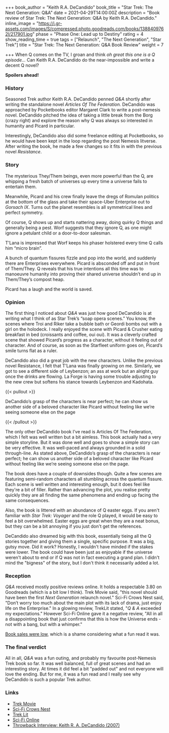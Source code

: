 +++
book_author = "Keith R.A. DeCandido"
book_title = "Star Trek: The Next Generation: Q&A"
date = 2021-04-29T14:00:00Z
description = "Book review of Star Trek: The Next Generation: Q&A by Keith R.A. DeCandido."
inline_image = "https://i.gr-assets.com/images/S/compressed.photo.goodreads.com/books/1388409762l/217901.jpg"
phase = "Phase One: Lead up to Destiny"
rating = 4
show_reading_time = true
tags = ["Relaunch", "The Next Generation", "Star Trek"]
title = "Star Trek: The Next Generation: Q&A Book Review"
weight = 7

+++
When Q comes on the TV, I groan and think _oh great this one is a Q episode..._ Can Keith R.A. DeCandido do the near-impossible and write a decent Q novel?

**Spoilers ahead!**

<!--more-->

### History

Seasoned Trek author Keith R.A. DeCandido penned _Q&A_ shortly after writing the standalone novel _Articles Of The Federation._ DeCandido was approached by Pocketbooks editor Margaret Clark to write a post-nemesis novel. DeCandido pitched the idea of taking a little break from the Borg (crazy right) and explore the reason why Q was always so interested in humanity and Picard in particular.

Interestingly, DeCandido also did some freelance editing at Pocketbooks, so he would have been kept in the loop regarding the post Nemesis litverse.  
After writing the book, he made a few changes so it fits in with the previous novel _Resistance_.

### Story

The mysterious They/Them beings, even more powerful than the Q, are whipping a fresh batch of universes up every time a universe fails to entertain them.

Meanwhile, Picard and his crew finally leave the dregs of Romulan politics at the bottom of the glass and take their space-Uber Enterprise out to _Gorsach IX_. Turns out the planet resembles is all symmetrical lines and perfect symmetry.

Of course, Q shows up and starts nattering away, doing quirky Q things and generally being a pest. Worf suggests that they ignore Q, as one might ignore a petulant child or a door-to-door salesman.

T’Lana is impressed that Worf keeps his phaser holstered every time Q calls him “micro brain”.

A bunch of quantum fissures fizzle and pop into the world, and suddenly there are Enterprises everywhere. Picard is absconded off and put in front of Them/They. Q reveals that his true intentions all this time was to manoeuvre humanity into proving their shared universe shouldn’t end up in Them/They’s compost heap.

Picard has a laugh and the world is saved.

### Opinion

The first thing I noticed about _Q&A_ was just how good DeCandido is at writing what I think of as Star Trek’s “soap opera scenes.” You know, the scenes where Troi and Riker take a bubble bath or Geordi bombs out with a girl on the holodeck. I really enjoyed the scene with Picard & Crusher eating breakfast in bed (croissants and coffee, oui oui). It was a cleverly crafted scene that showed Picard’s progress as a character, without it feeling out of character. And of course, as soon as the Starfleet uniform goes on, Picard’s smile turns flat as a ruler.

DeCandido also did a great job with the new characters. Unlike the previous novel Resistance, I felt that T’Lana was finally growing on me. Similarly, we got to see a different side of Leybenzon; an ass at work but an alright guy once the drinks are flowing. La Forge is having some trouble adjusting to the new crew but softens his stance towards Leybenzon and Kadohata.

{{< pullout >}}

DeCandido’s grasp of the characters is near perfect; he can show us another side of a beloved character like Picard without feeling like we’re seeing someone else on the page

{{< /pullout >}}

The only other DeCandido book I’ve read is Articles Of The Federation, which I felt was well written but a bit aimless. This book actually had a very simple storyline. But it was done well and goes to show a simple story can be very effective. It was well-paced and always grounded in a solid through-line. As stated above, DeCandido’s grasp of the characters is near perfect; he can show us another side of a beloved character like Picard without feeling like we’re seeing someone else on the page.

The book does have a couple of downsides though. Quite a few scenes are featuring semi-random characters all stumbling across the quantum fissure. Each scene is well written and interesting enough, but it does feel like they're a bit of filler. Rather than advancing the plot, you realise pretty quickly they are all finding the same phenomena and ending up facing the same consequences.

Also, the book is littered with an abundance of Q easter eggs. If you aren't familiar with _Star Trek: Voyager_ and the role Q played, it would be easy to feel a bit overwhelmed. Easter eggs are great when they are a neat bonus, but they can be a bit annoying if you just don't get the references.

DeCandido also dreamed big with this book, essentially tieing all the Q stories together and giving them a single, specific purpose. It was a big, gutsy move. Did it work? Honestly, I wouldn't have minded if the stakes were lower. The book could have been just as enjoyable if the universe weren't about to end or if Q was not in fact executing a grand plan. I didn't mind the "bigness" of the story, but I don't think it necessarily added a lot.

### Reception

_Q&A_ received mostly positive reviews online. It holds a respectable 3.80 on Goodreads (which is a bit low I think). Trek Movie said, "this novel should have been the first _Next Generation_ relaunch novel." Sci-Fi Crows Nest said, "Don’t worry too much about the main plot with its lack of drama, just enjoy life on the Enterprise." In a glowing review, TrekLit stated, "_Q & A_ exceeded my expectations." However Sci-Fi Online gave it a negative review, "All in all a disappointing book that just confirms that this is how the Universe ends - not with a bang, but with a whimper."

[Book sales were low](https://startrekbook.club/about/sales-data/), which is a shame considering what a fun read it was.

### The final verdict

All in all, _Q&A_ was a fun outing, and probably my favourite post-Nemesis Trek book so far. It was well balanced, full of great scenes and had an interesting story. At times it did feel a bit "padded out" and not everyone will love the ending. But for me, it was a fun read and I really see why DeCandido is such a popular Trek author.

### Links

* [Trek Movie](https://trekmovie.com/2007/10/27/book-review-tng-qa/)
* [Sci-Fi Crows Nest](https://www.sfcrowsnest.info/star-trek-the-next-generation-q-a-by-keith-ra-decandido-book-review/)
* [Trek Lit](http://www.treklit.com/2019/08/q-a.html)
* [Sci-Fi Online](http://www.sci-fi-online.com/2007_Reviews/book/07-11-05_trek-qa.htm)
* [Throwback Interview: Keith R. A. DeCandido (2007)](https://jaowriter.net/2014/10/16/throwback-interview-keith-r-a-decandido-2007/)